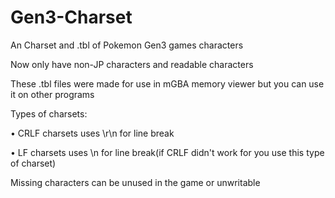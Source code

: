 # Gen3-Charset
An Charset and .tbl of Pokemon Gen3 games characters

Now only have non-JP characters and readable characters

These .tbl files were made for use in mGBA memory viewer but you can use it on other programs

Types of charsets:

• CRLF charsets uses \r\n for line break

• LF charsets uses \n for line break(if CRLF didn't work for you use this type of charset)


Missing characters can be unused in the game or unwritable
